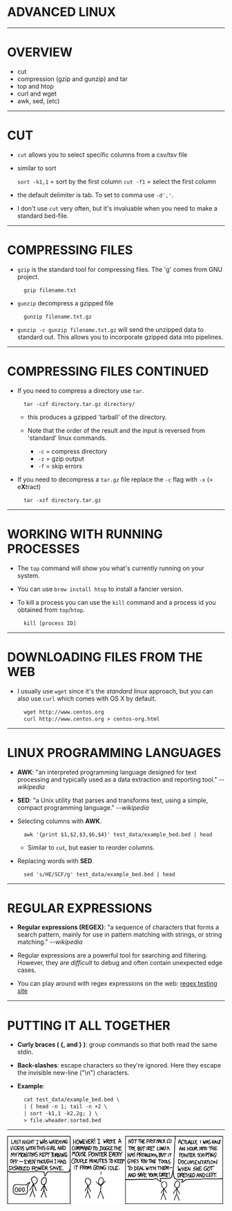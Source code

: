 # ADVANCED LINUX

---

# OVERVIEW

- cut
- compression (gzip and gunzip) and tar
- top and htop
- curl and wget
- awk, sed, (etc)

---

# CUT

- `cut` allows you to select specific columns from a csv/tsv file

- similar to sort

	`sort -k1,1` = sort by the first column 
	`cut -f1` = select the first column

- the default delimiter is tab. To set to comma use `-d','`.

- I don't use `cut` very often, but it's invaluable when you need to make a standard bed-file.

---

# COMPRESSING FILES

- `gzip` is the standard tool for compressing files. The 'g' comes from GNU project.

		gzip filename.txt

- `gunzip` decompress a gzipped file

		gunzip filename.txt.gz

- `gunzip -c gunzip filename.txt.gz` will send the unzipped data to standard out. This allows you to incorporate gzipped data into pipelines.

---

# COMPRESSING FILES CONTINUED

- If you need to compress a directory use `tar`. 

		tar -czf directory.tar.gz directory/

	- this produces a gzipped 'tarball' of the directory.

	- Note that the order of the result and the input is reversed from 'standard' linux commands. 
		- `-c` = compress directory
		- `-z` = gzip output
		- `-f` = skip errors

- If you need to decompress a `tar.gz` file replace the `-c` flag with `-x` (= e**X**tract)

		tar -xzf directory.tar.gz

---

# WORKING WITH RUNNING PROCESSES

- The `top` command will show you what's currently running on your system.

- You can use `brew install htop` to install a fancier version.

- To kill a process you can use the `kill` command and a process id you obtained from `top`/`htop`.

		kill [process ID]

---

# DOWNLOADING FILES FROM THE WEB

- I usually use `wget` since it's the *standard* linux approach, but you can also use `curl` which comes with OS X by default.

		wget http://www.centos.org
		curl http://www.centos.org > centos-org.html


---

# LINUX PROGRAMMING LANGUAGES

- **AWK**: "an interpreted programming language designed for text processing and typically used as a data extraction and reporting tool." *--wikipedia*

- **SED**: "a Unix utility that parses and transforms text, using a simple, compact programming language." *--wikipedia*

- Selecting columns with **AWK**.

		awk '{print $1,$2,$3,$6,$4}' test_data/example_bed.bed | head

	- Similar to `cut`, but easier to reorder columns.

- Replacing words with **SED**.

		sed 's/HE/SCF/g' test_data/example_bed.bed | head

---

# REGULAR EXPRESSIONS

- **Regular expressions (REGEX)**: "a sequence of characters that forms a search pattern, mainly for use in pattern matching with strings, or string matching." *--wikipedia*

- Regular expressions are a powerful tool for searching and filtering. However, they are *difficult* to debug and often contain unexpected edge cases.

- You can play around with regex expressions on the web: [regex testing site](http://gskinner.com/RegExr/)


---

# PUTTING IT ALL TOGETHER

- **Curly braces ( {, and } )**: group commands so that both read the same stdin.

- **Back-slashes**: escape characters so they're ignored. Here they escape the invisible new-line ("\n") characters.

- **Example**:

		cat test_data/example_bed.bed \
		| { head -n 1; tail -n +2 \
		| sort -k1,1 -k2,2g; } \
		> file.wheader.sorted.bed

---


<img src="images/command_line_fu.png" alt="XKCD" style="width: 500px;"/>






